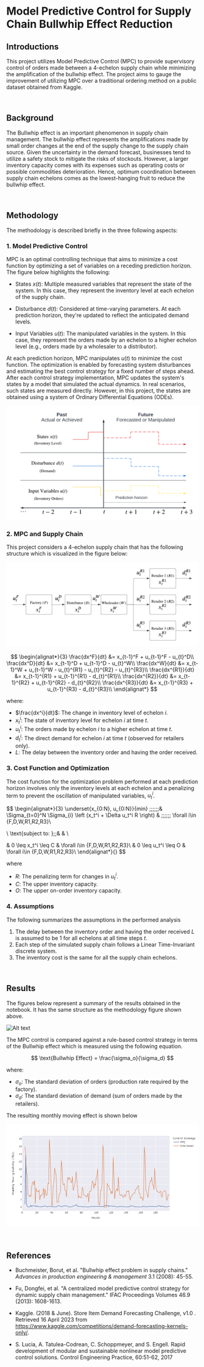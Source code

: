 # Model Predictive Control for Supply Chain Bullwhip Effect Reduction
## Introductions
This project utilizes Model Predictive Control (MPC) to provide supervisory control of orders made between a 4-echelon supply chain while minimizing the amplification of the bullwhip effect. The project aims to gauge the improvement of utilizing MPC over a traditional ordering method on a public dataset obtained from Kaggle.  

<br> 

## Background
The Bullwhip effect is an important phenomenon in supply chain management. The bullwhip effect represents the amplifications made by small order changes at the end of the supply change to the supply chain source. Given the uncertainty in the demand forecast, businesses tend to utilize a safety stock to mitigate the risks of stockouts. However, a larger inventory capacity comes with its expenses such as operating costs or possible commodities deterioration. Hence, optimum coordination between supply chain echelons comes as the lowest-hanging fruit to reduce the bullwhip effect.  

<br>

## Methodology 
The methodology is described briefly in the three following aspects: 

### **1. Model Predictive Control** 
MPC is an optimal controlling technique that aims to minimize a cost function by optimizing a set of variables on a receding prediction horizon. The figure below highlights the following:

- States $x(t)$: Multiple measured variables that represent the state of the system. In this case, they represent the inventory level at each echelon of the supply chain.

- Disturbance $d(t)$: Considered at time-varying parameters. At each prediction horizon, they're updated to reflect the anticipated demand levels. 

- Input Variables $u(t)$: The manipulated variables in the system. In this case, they represent the orders made by an echelon to a higher echelon level (e.g., orders made by a wholesaler to a distributor).

At each prediction horizon, MPC manipulates $u(t)$ to minimize the cost function. The optimization is enabled by forecasting system disturbances and estimating the best control strategy for a fixed number of steps ahead. After each control strategy implementation, MPC updates the system's states by a model that simulated the actual dynamics. In real scenarios, such states are measured directly. However, in this project, the states are obtained using a system of Ordinary Differential Equations (ODEs). 

<img src="images/mpc-supply_chain.png" />

### **2. MPC and Supply Chain** 
This project considers a 4-echelon supply chain that has the following structure which is visualized in the figure below: 


<img src="images/supply_chain_chart.png" />


$$
\begin{alignat*}{3}
\frac{dx^F}{dt}    &= x_{t-1}^F + u_{t-1}^F - u_{t}^D\\
\frac{dx^D}{dt}    &= x_{t-1}^D + u_{t-1}^D - u_{t}^W\\
\frac{dx^W}{dt}    &= x_{t-1}^W + u_{t-1}^W - u_{t}^{R1} - u_{t}^{R2} - u_{t}^{R3}\\
\frac{dx^{R1}}{dt} &= x_{t-1}^{R1} + u_{t-1}^{R1} - d_{t}^{R1}\\
\frac{dx^{R2}}{dt} &= x_{t-1}^{R2} + u_{t-1}^{R2} - d_{t}^{R2}\\
\frac{dx^{R3}}{dt} &= x_{t-1}^{R3} + u_{t-1}^{R3} - d_{t}^{R3}\\
\end{alignat*}
$$

where: 
- $\frac{dx^i}{dt}$: The change in inventory level of echelon $i$.
- $x_{t}^i$: The state of inventory level for echelon $i$ at time $t$.
- $u_{t}^i$: The orders made by echelon $i$ to a higher echelon at time $t$.
- $d_{t}^{i}$: The direct demand for echelon $i$ at time $t$ (observed for retailers only).
- $L$: The delay between the inventory order and having the order received.



### **3. Cost Function and Optimization**
The cost function for the optimization problem performed at each prediction horizon involves only the inventory levels at each echelon and a penalizing term to prevent the oscillation of manipulated variables, $u_t^i$.   




$$
\begin{alignat*}{3}
\underset{x_{0:N}, u_{0:N}}{min} \;\;\;\;\;\;& \Sigma_{t=0}^N \Sigma_{i} \left (x_t^i + \Delta u_t^i R \right) & \;\;\;\;\;\; \forall i\in \{F,D,W,R1,R2,R3\}\\ 

\\
\text{subject to:       }\;\;& &   \\

& 0 \leq x_t^i \leq C        &  \forall i\in \{F,D,W,R1,R2,R3\}\\
& 0 \leq u_t^i \leq O        &  \forall i\in \{F,D,W,R1,R2,R3\}\\
\end{alignat*}{}
$$

where 
- $R$: The penalizing term for changes in $u_t^i$.
- $C$: The upper inventory capacity.
- $O$: The upper on-order inventory capacity.


### **4. Assumptions**
The following summarizes the assumptions in the performed analysis

1. The delay between the inventory order and having the order received $L$ is assumed to be 1 for all echelons at all time steps $t$.
2. Each step of the simulated supply chain follows a Linear Time-Invariant discrete system. 
3. The inventory cost is the same for all the supply chain echelons. 






<br>

## Results
The figures below represent a summary of the results obtained in the notebook. It has the same structure as the methodology figure shown above. 

![Alt text](images/results.gif)

The MPC control is compared against a rule-based control strategy in terms of the Bullwhip effect which is measured using the following equation. 

$$ \text{Bullwhip Effect} = \frac{\sigma_o}{\sigma_d} $$

where: 
- $\sigma_o$: The standard deviation of orders (production rate required by the factory).
- $\sigma_d$: The standard deviation of demand (sum of orders made by the retailers). 

The resulting monthly moving effect is shown below

![Alt text](images/bullwhip_effect.png)


<br>



## References
- Buchmeister, Borut, et al. "Bullwhip effect problem in supply chains." *Advances in production engineering & management* 3.1 (2008): 45-55.

- Fu, Dongfei, et al. "A centralized model predictive control strategy for dynamic supply chain management." IFAC Proceedings Volumes 46.9 (2013): 1608-1613.

- Kaggle. (2018 & June). Store Item Demand Forecasting Challenge, v1.0 . Retrieved 16 April 2023 from https://www.kaggle.com/competitions/demand-forecasting-kernels-only/. 

- S. Lucia, A. Tatulea-Codrean, C. Schoppmeyer, and S. Engell. Rapid development of modular and sustainable nonlinear model predictive control solutions. Control Engineering Practice, 60:51-62, 2017


